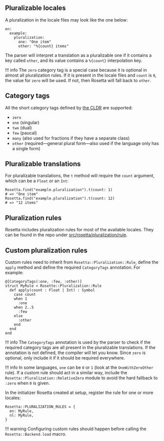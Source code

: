 ## Pluralizable locales
A pluralization in the locale files may look like the one below:

```cr
en:
  example:
    pluralization:
      one: "One item"
      other: "%{count} items"
```

The parser will interpret a translation as a pluralizable one if it contains a
key called `other`, and its value contains a `%{count}` interpolation key.

!!! info
    The `zero` category tag is a special case because it is optional in almost
    all pluralization rules. If it is present in the locale files and `count` is
    `0`, the value for `zero` will be used. If not, then Rosetta will fall back
    to `other`.

## Category tags
All the short category tags defined by [the
CLDR](http://cldr.unicode.org/index/cldr-spec/plural-rules) are supported:

- `zero`
- `one` (singular)
- `two` (dual)
- `few` (paucal)
- `many` (also used for fractions if they have a separate class)
- `other` (required—general plural form—also used if the language only has a
  single form)

## Pluralizable translations
For pluralizable translations, the `t` method will require the `count` argument,
which can be a `Float` or an `Int`:

```cr
Rosetta.find("example.pluralization").t(count: 1)
# => "One item"
Rosetta.find("example.pluralization").t(count: 12)
# => "12 items"
```

## Pluralization rules
Rosetta includes pluralization rules for most of the available locales. They can
be found in the repo under
[src/rosetta/pluralization/rule](https://github.com/wout/rosetta/tree/main/src/rosetta/pluralization/rule).

## Custom pluralization rules
Custom rules need to inherit from `Rosetta::Pluralization::Rule`, define the
`apply` method and define the required `CategoryTags` annotation. For example:

```cr
@[CategoryTags(:one, :few, :other)]
struct MyRule < Rosette::Pluralization::Rule
  def apply(count : Float | Int) : Symbol
    case count
    when 1
      :one
    when 2..5
      :few
    else
      :other
    end
  end
end
```

!!! info
    The `CategoryTags` annotation is used by the parser to check if the required
    category tags are all present in the pluralizable translations. If the
    annotation is not defined, the compiler will let you know. Since `zero` is
    optional, only include it if it should be required everywhere.

!!! info
    In some languages, `one` can be `0` or `1` (look at the `OneWithZeroOther`
    rule). If a custom rule should act in a similar way, include the
    `Rosetta::Pluralization::RelativeZero` module to avoid the hard fallback to 
    `:zero` when `0` is given.

In the initializer Rosetta created at setup, register the rule for one or more
locales:

```cr
Rosetta::PLURALIZATION_RULES = {
  en: MyRule,
  nl: MyRule,
}
```

!!! warning
    Configuring custom rules should happen before calling the
    `Rosetta::Backend.load` macro.
